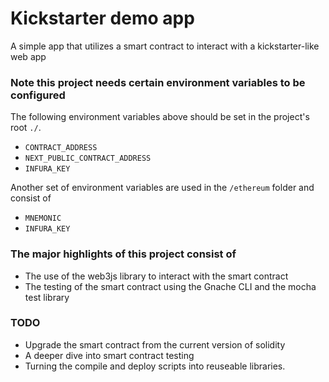 # Kickstarter demo app

A simple app that utilizes a smart contract to interact with a kickstarter-like web app

### Note this project needs certain environment variables to be configured

The following environment variables above should be set in the project's root `./`.

- `CONTRACT_ADDRESS`
- `NEXT_PUBLIC_CONTRACT_ADDRESS`
- `INFURA_KEY`

Another set of environment variables are used in the `/ethereum` folder
and consist of

- `MNEMONIC`
- `INFURA_KEY`

### The major highlights of this project consist of

- The use of the web3js library to interact with the smart contract
- The testing of the smart contract using the Gnache CLI and the mocha test library

### TODO

- Upgrade the smart contract from the current version of solidity
- A deeper dive into smart contract testing
- Turning the compile and deploy scripts into reuseable libraries.
